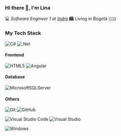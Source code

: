 ### Hi there 👋, I'm Lina

<!--[![Linkedin](https://img.shields.io/badge/-LinkedIn-blue?style=flat-square&logo=Linkedin&logoColor=white&link=https://www.linkedin.com/in/lina-prieto/)](https://www.linkedin.com/in/lina-prieto/)
[![Gmail](https://img.shields.io/badge/-Gmail-c14438?style=flat-square&logo=Gmail&logoColor=white&link=mailto:prietolina13@gmail.com)](mailto:prietolina13@gmail.com)-->

:computer: _Software Engineer 1 at [Indra](https://www.indracompany.com/)_ 🏙️ Living in Bogotá :colombia:

### My Tech Stack

![C#](https://img.shields.io/badge/c%23-%23239120.svg?style=for-the-badge&logo=c-sharp&logoColor=white)
![.Net](https://img.shields.io/badge/.NET-5C2D91?style=for-the-badge&logo=.net&logoColor=white)

#### Frontend
![HTML5](https://img.shields.io/badge/html5-%23E34F26.svg?style=for-the-badge&logo=html5&logoColor=white)
![Angular](https://img.shields.io/badge/angular-%23DD0031.svg?style=for-the-badge&logo=angular&logoColor=white)

#### Database

![MicrosoftSQLServer](https://img.shields.io/badge/Microsoft%20SQL%20Sever-CC2927?style=for-the-badge&logo=microsoft%20sql%20server&logoColor=white)

#### Others
![Git](https://img.shields.io/badge/git-%23F05033.svg?style=for-the-badge&logo=git&logoColor=white)
![GitHub](https://img.shields.io/badge/github-%23121011.svg?style=for-the-badge&logo=github&logoColor=white)

![Visual Studio Code](https://img.shields.io/badge/Visual%20Studio%20Code-0078d7.svg?style=for-the-badge&logo=visual-studio-code&logoColor=white)
![Visual Studio](https://img.shields.io/badge/Visual%20Studio-5C2D91.svg?style=for-the-badge&logo=visual-studio&logoColor=white)

![Windows](https://img.shields.io/badge/Windows-0078D6?style=for-the-badge&logo=windows&logoColor=white)
